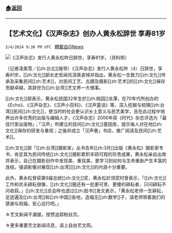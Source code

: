 ###  [:house:返回](README.md)
---


## 【艺术文化】《汉声杂志》创办人黄永松辞世 享寿81岁
`3/4/2024 9:30 PM UTC ` [轉載自GNews](https://gnews.org/articles/2364953)

![](https://art.ltn.com.tw/assets/images/default.png "")《汉声杂志》发行人黄永松昨日辞世，享寿81岁。（资料照）

〔记者凌美雪／[[zh:台北]]报导〕《汉声杂志》发行人黄永松昨（4）日辞世，享寿81岁。[[zh:文化]]部长史哲闻讯深表哀悼并指出，黄永松一生致力[[zh:文化]]传承及采集民间[[zh:艺术]]，对民间工艺、古蹟及摄影[[zh:艺术]]的[[zh:文化]]保存贡献卓越，其辞世为[[zh:台湾]]艺文界一大憾事。

[[zh:文化]]部表示，黄永松民国32年生於[[zh:桃园]]龙潭，在70年代所创办的《Echo》、《汉声杂志》、《汉声小百科》、《汉声童话》等，深入挖掘与梳理[[zh:台湾]]民间[[zh:文化]]，使当时的社会更认识乡土意义与民艺美学，且在此过程中培养出许多优秀的出版与编辑人才，《汉声杂志》2006年获《时代》杂志评选为「最佳行家出版物」；「汉声」所建立的民间[[zh:文化]]基因库，提示後人对在地[[zh:文化]]保存的研发与重视；之後并成立「汉声巷」书店，推广阅读及民间[[zh:艺术]]。

[[zh:文化]]部「[[zh:台湾]]摄影家」丛书去年[[zh:3月]]出版《黄永松》摄影家专书，肯定其为民间传统[[zh:文化]]摄影累积丰硕可观的珍贵成果，黄永松亲自出席并表示，自己在摄影创作中发现美、重现美，更学习到如何与生命重新产生丰富的连结，强调影像对展现[[zh:台湾]][[zh:文化]]的内涵十分重要。

此外，黄永松曾获第9届总统[[zh:文化]]奖，黄永松於领奖时曾表示，「[[zh:文化]]工作和农夫耕耘很像，[[zh:文化]]圈还有一批更可贵、更傻的耕耘者，只问耕耘不问收获。」[[zh:文化]]总会昨也透过[[zh:脸书]]发文表示，「黄永松老师一生耕耘，足迹遍及[[zh:台湾]]和[[zh:中国]]各地，造福无[[zh:数学]]子，请老师带着我们的感谢与祝福，安心远行吧。」

☆艺文新闻不漏接，按赞追踪粉丝页。

☆更多重要艺文新闻讯息，请上自由艺文网。
